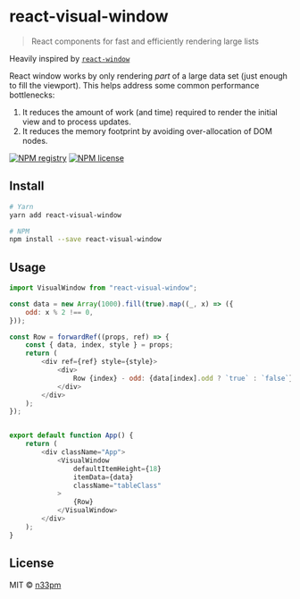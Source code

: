 # react-visual-window

> React components for fast and efficiently rendering large lists

Heavily inspired by [`react-window`](https://npmjs.com/package/react-window)

React window works by only rendering *part* of a large data set (just enough to fill the viewport). This helps address some common performance bottlenecks:
1. It reduces the amount of work (and time) required to render the initial view and to process updates.
2. It reduces the memory footprint by avoiding over-allocation of DOM nodes.

[![NPM registry](https://img.shields.io/npm/v/react-visual-window.svg?style=for-the-badge)](https://npmjs.com/react-visual-window) [![NPM license](https://img.shields.io/badge/license-mit-red.svg?style=for-the-badge)](LICENSE.md)

## Install

```bash
# Yarn
yarn add react-visual-window

# NPM
npm install --save react-visual-window
```

## Usage

```javascript
import VisualWindow from "react-visual-window";

const data = new Array(1000).fill(true).map((_, x) => ({
    odd: x % 2 !== 0,
}));

const Row = forwardRef((props, ref) => {
    const { data, index, style } = props;
    return (
        <div ref={ref} style={style}>
            <div>
                Row {index} - odd: {data[index].odd ? `true` : `false`}
            </div>
        </div>
    );
});


export default function App() {
    return (
        <div className="App">
            <VisualWindow
                defaultItemHeight={18}
                itemData={data}
                className="tableClass"
            >
                {Row}
            </VisualWindow>
        </div>
    );
}
```

## License

MIT © [n33pm](https://github.com/n33pm)